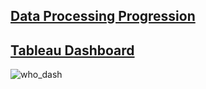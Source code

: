 ## [Data Processing Progression](https://portfolio-cmr.github.io/WHO_Life_Expectancy_Dash/)

## [Tableau Dashboard](https://public.tableau.com/app/profile/colton.robbins/viz/WHOlifeexpectancy/WHOLifeexpectancy?publish=yes)

![who_dash](/WHO_Life_Expectancy_Dash/images/who_dash.png)